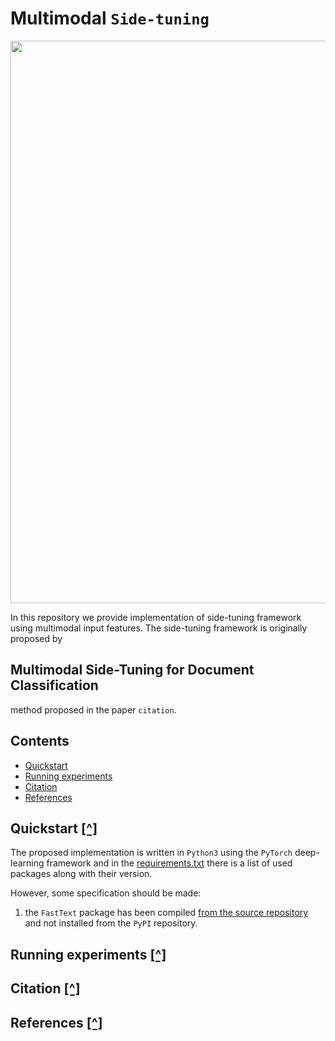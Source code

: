# Multimodal `Side-tuning`

<div align="center">
  <img src="./assets/img/method-model-overview.png"  width="900px" />
</div>

In this repository we provide implementation of side-tuning framework using multimodal input features. The side-tuning framework is originally proposed by 

## Multimodal Side-Tuning for Document Classification

 method proposed in the paper `citation`.

## Contents 
- [Quickstart](#quickstart-)
- [Running experiments](#running-experiments-)
- [Citation](#citation-)
- [References](#references-)

## Quickstart [\[^\]](#Contents)

The proposed implementation is written in `Python3` using the `PyTorch` deep-learning framework and in the [requirements.txt](requirements.txt) there is a list of used packages along with their version.

However, some specification should be made:

1. the `FastText` package has been compiled [from the source repository](https://github.com/facebookresearch/fastText) and not installed from the `PyPI` repository.

## Running experiments [\[^\]](#Contents)

## Citation [\[^\]](#Contents)

## References [\[^\]](#Contents)
 
